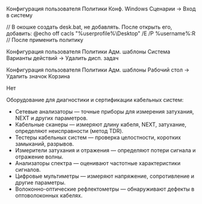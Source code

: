 Конфигурация пользователя
    Политики
        Конф. Windows
            Сценарии -> Вход в систему

// В окошке создать desk.bat, не добавлять. После открыть его, добавить:
@echo off
cacls "%userprofile%\Desktop" /E /P %username%:R
// После применить политику


Конфигурация пользователя
    Политики
        Адм. шаблоны
            Система
                Варианты действий -> Удалить дисп. задач

Конфигурация пользователя
    Политики
        Адм. шаблоны
            Рабочий стол -> Удалить значок Корзина


Нет


Оборудование для диагностики и сертификации кабельных систем:
- Сетевые анализаторы — точные приборы для измерения затухания, NEXT и других параметров.
- Кабельные сканеры — измеряют длину кабеля, NEXT, затухание, определяют неисправности (метод TDR).
- Тестеры кабельных систем — проверка целостности, коротких замыканий, разрывов.
- Измерители затухания и отражения — определяют потери сигнала и отражение волны.
- Анализаторы спектра — оценивают частотные характеристики сигналов.
- Цифровые мультиметры — измеряют напряжение, сопротивление и другие параметры.
- Волоконно-оптические рефлектометры — обнаруживают дефекты в оптоволоконных кабелях.
